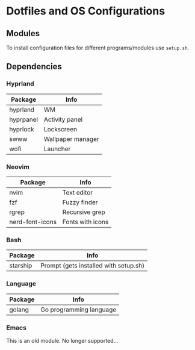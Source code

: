 # Dotfiles and OS Configurations
## Modules
To install configuration files for different programs/modules use `setup.sh`.

## Dependencies
### Hyprland

| Package | Info |
| --- | --- |
| hyprland | WM | 
| hyprpanel | Activity panel |
| hyprlock | Lockscreen |
| swww | Wallpaper manager |
| wofi | Launcher |

### Neovim

| Package | Info |
| --- | --- |
| nvim | Text editor | 
| fzf | Fuzzy finder | 
| rgrep | Recursive grep | 
| nerd-font-icons | Fonts with icons| 

### Bash

| Package | Info |
| --- | --- |
| starship | Prompt (gets installed with setup.sh) | 

### Language

| Package | Info |
| --- | --- |
| golang | Go programming language | 

### Emacs
This is an old module. No longer supported...

